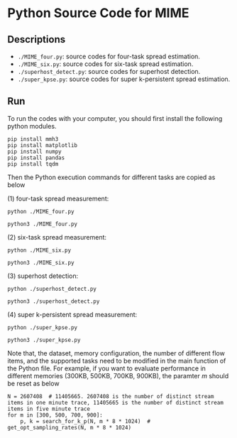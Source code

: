 # Python Source Code for MIME

## Descriptions

- `./MIME_four.py`: source codes for four-task spread estimation.
- `./MIME_six.py`: source codes for six-task spread estimation.
- `./superhost_detect.py`: source codes for superhost detection.
- `./super_kpse.py`: source codes for super k-persistent spread estimation.

## Run

To run the codes with your computer, you should first install the following python modules.
```shell
pip install mmh3
pip install matplotlib
pip install numpy
pip install pandas
pip install tqdm
```
Then the Python execution commands for different tasks are copied as below

(1) four-task spread measurement:
```shell
python ./MIME_four.py
```
```shell
python3 ./MIME_four.py
```

(2) six-task spread measurement:
```shell
python ./MIME_six.py
```
```shell
python3 ./MIME_six.py
```

(3) superhost detection:
```shell
python ./superhost_detect.py
```
```shell
python3 ./superhost_detect.py
```

(4) super k-persistent spread measurement:
```shell
python ./super_kpse.py
```
```shell
python3 ./super_kpse.py
```

Note that, the dataset, memory configuration, the number of different flow items, and the supported tasks need to be modified in the main function of the Python file.
For example, if you want to evaluate performance in different memories (300KB, 500KB, 700KB, 900KB), the paramter $m$ should be reset as below
```shell
N = 2607408  # 11405665. 2607408 is the number of distinct stream items in one minute trace, 11405665 is the number of distinct stream items in five minute trace
for m in [300, 500, 700, 900]:
    p, k = search_for_k_p(N, m * 8 * 1024)  # get_opt_sampling_rates(N, m * 8 * 1024)
```
